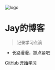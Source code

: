 ![logo](_media/icon.svg)

# Jay的博客

> 记录学习点滴

- 长路漫漫，抓点紧吧

[GitHub](https://github.com/docsifyjs/docsify/)
[开始学习](#docsify)